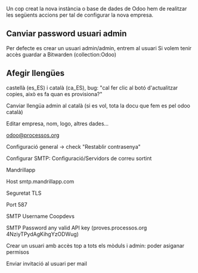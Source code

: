 Un cop creat la nova instància o base de dades de Odoo hem de realitzar les següents accions per tal de configurar la nova empresa. 

## Canviar password usuari admin
Per defecte es crear un usuari admin/admin, entrem al usuari 
Si volem tenir accès guardar a Bitwarden (collection:Odoo)



## Afegir llengües
castellà (es_ES) i català (ca_ES), bug: "cal fer clic al botó d'actualitzar copies, això es fa quan es provisiona?"

Canviar llengüa admin al català (si es vol, tota la docu que fem es pel odoo català)

Editar empresa, nom, logo, altres dades...

odoo@processos.org

Configuració general -> check "Restablir contrasenya"

Configurar SMTP: Configuració/Servidors de correu sortint

Mandrillapp

Host smtp.mandrillapp.com

Seguretat TLS

Port 587

SMTP Username Coopdevs

SMTP Password any valid API key (proves.processos.org 4NziyTPydAgKihgYzODWug)

Crear un usuari amb accès top a tots els mòduls i admin: poder asiganar permisos

Enviar invitació al usuari per mail 
